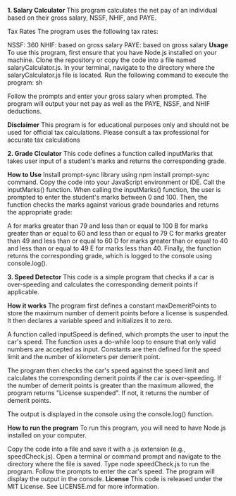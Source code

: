 **1. Salary Calculator**
This program calculates the net pay of an individual based on their gross salary, NSSF, NHIF, and PAYE.

Tax Rates
The program uses the following tax rates:

NSSF: 360
NHIF: based on gross salary
PAYE: based on gross salary
**Usage**
To use this program, first ensure that you have Node.js installed on your machine.
Clone the repository or copy the code into a file named salaryCalculator.js.
In your terminal, navigate to the directory where the salaryCalculator.js file is located.
Run the following command to execute the program:
sh

Follow the prompts and enter your gross salary when prompted.
The program will output your net pay as well as the PAYE, NSSF, and NHIF deductions.

**Disclaimer**
This program is for educational purposes only and should not be used for official tax calculations. Please consult a tax professional for accurate tax calculations

**2. Grade Clculator**
This code defines a function called inputMarks that takes user input of a student's marks and returns the corresponding grade.

**How to Use**
Install prompt-sync library using npm install prompt-sync command.
Copy the code into your JavaScript environment or IDE.
Call the inputMarks() function.
When calling the inputMarks() function, the user is prompted to enter the student's marks between 0 and 100. Then, the function checks the marks against various grade boundaries and returns the appropriate grade:

A for marks greater than 79 and less than or equal to 100
B for marks greater than or equal to 60 and less than or equal to 79
C for marks greater than 49 and less than or equal to 60
D for marks greater than or equal to 40 and less than or equal to 49
E for marks less than 40.
Finally, the function returns the corresponding grade, which is logged to the console using console.log().

**3. Speed Detector**
This code is a simple program that checks if a car is over-speeding and calculates the corresponding demerit points if applicable.

**How it works**
The program first defines a constant maxDemeritPoints to store the maximum number of demerit points before a license is suspended. It then declares a variable speed and initializes it to zero.

A function called inputSpeed is defined, which prompts the user to input the car's speed. The function uses a do-while loop to ensure that only valid numbers are accepted as input. Constants are then defined for the speed limit and the number of kilometers per demerit point.

The program then checks the car's speed against the speed limit and calculates the corresponding demerit points if the car is over-speeding. If the number of demerit points is greater than the maximum allowed, the program returns "License suspended". If not, it returns the number of demerit points.

The output is displayed in the console using the console.log() function.

**How to run the program**
To run this program, you will need to have Node.js installed on your computer.

Copy the code into a file and save it with a .js extension (e.g., speedCheck.js).
Open a terminal or command prompt and navigate to the directory where the file is saved.
Type node speedCheck.js to run the program.
Follow the prompts to enter the car's speed.
The program will display the output in the console.
**License**
This code is released under the MIT License. See LICENSE.md for more information.

